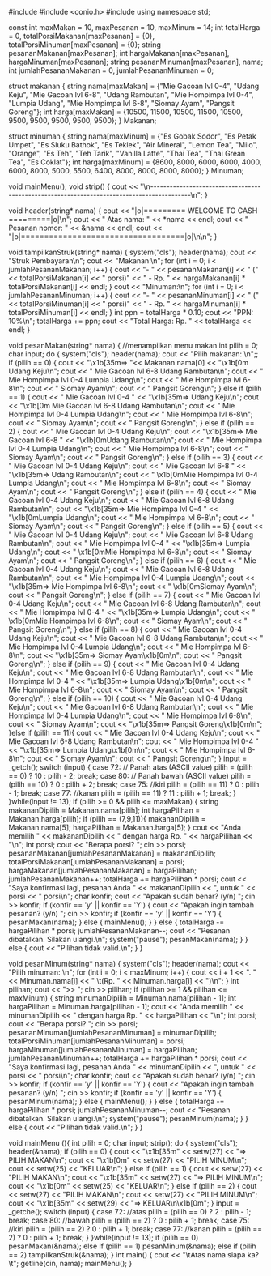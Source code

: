 #include <iostream>
#include <conio.h>
#include <iomanip>
using namespace std;

const int maxMakan = 10, maxPesanan = 10, maxMinum = 14;
int totalHarga = 0, totalPorsiMakanan[maxPesanan] = {0}, totalPorsiMinuman[maxPesanan] = {0};
string pesananMakanan[maxPesanan];
int hargaMakanan[maxPesanan], hargaMinuman[maxPesanan];
string pesananMinuman[maxPesanan], nama;
int jumlahPesananMakanan = 0, jumlahPesananMinuman = 0;

struct makanan {
    string nama[maxMakan] = {"Mie Gacoan lvl 0-4", "Udang Keju", "Mie Gacoan lvl 6-8", "Udang Rambutan", "Mie Hompimpa lvl 0-4", "Lumpia Udang", "Mie Hompimpa lvl 6-8", "Siomay Ayam", "Pangsit Goreng"};
    int harga[maxMakan] = {10500, 11500, 10500, 11500, 10500, 9500, 9500, 9500, 9500, 9500};
} Makanan;

struct minuman {
    string nama[maxMinum] = {"Es Gobak Sodor", "Es Petak Umpet", "Es Sluku Bathok", "Es Teklek", "Air Mineral", "Lemon Tea", "Milo", "Orange", "Es Teh", "Teh Tarik", "Vanilla Latte", "Thai Tea", "Thai Grean Tea", "Es Coklat"};
    int harga[maxMinum] = {8600, 8000, 6000, 6000, 4000, 6000, 8000, 5000, 5500, 6400, 8000, 8000, 8000, 8000};
} Minuman;

void mainMenu();
void strip() {
    cout << "\n------------------------------------------------------------------------------------------\n";
}
      
void header(string* nama) {
	cout << "|o|========= WELCOME TO CASH =========|o|\n";
    cout << "    Atas nama: " << *nama << endl;
    cout << "    Pesanan nomor: " << &nama << endl;
    cout << "|o|===================================|o|\n\n";
}

void tampilkanStruk(string* nama) {
    system("cls");
    header(nama);
    cout << "Struk Pembayaran\n";
    cout << "Makanan:\n";
    for (int i = 0; i < jumlahPesananMakanan; i++) {
        cout << "- " << pesananMakanan[i] << " (" << totalPorsiMakanan[i] << " porsi)" << " - Rp. " << hargaMakanan[i] * totalPorsiMakanan[i] << endl;
    }
    cout << "Minuman:\n";
    for (int i = 0; i < jumlahPesananMinuman; i++) {
        cout << "- " << pesananMinuman[i] << " (" << totalPorsiMinuman[i] << " porsi)" << " - Rp. " << hargaMinuman[i] * totalPorsiMinuman[i] << endl;
    }
    int ppn = totalHarga * 0.10;
    cout << "PPN: 10%\n";
    totalHarga += ppn;
    cout << "Total Harga: Rp. " << totalHarga << endl;
}

void pesanMakan(string* nama) {
    //menampilkan menu makan
    int pilih = 0;
	char input;
	do {
		system("cls");
    	header(nama);
    	cout << "Pilih makanan: \n";;
		if (pilih == 0) {
    		cout << "\x1b[35m=> "<< Makanan.nama[0] << "\x1b[0m          Udang Keju\n";
    		cout <<  "   Mie Gacoan lvl 6-8          Udang Rambutan\n";
    		cout <<  "   Mie Hompimpa lvl 0-4        Lumpia Udang\n";
    		cout <<  "   Mie Hompimpa lvl 6-8\n";
    		cout <<  "   Siomay Ayam\n";
    		cout <<  "   Pangsit Goreng\n";
		} else if (pilih == 1) {
			cout <<  "   Mie Gacoan lvl 0-4      " << "\x1b[35m=>  Udang Keju\n";
    		cout <<  "\x1b[0m   Mie Gacoan lvl 6-8          Udang Rambutan\n";
    		cout <<  "   Mie Hompimpa lvl 0-4        Lumpia Udang\n";
    		cout <<  "   Mie Hompimpa lvl 6-8\n";
    		cout <<  "   Siomay Ayam\n";
    		cout <<  "   Pangsit Goreng\n";
		} else if (pilih == 2) {
			cout <<  "   Mie Gacoan lvl 0-4          Udang Keju\n";
    		cout <<  "\x1b[35m=> Mie Gacoan lvl 6-8          " << "\x1b[0mUdang Rambutan\n";
    		cout <<  "   Mie Hompimpa lvl 0-4        Lumpia Udang\n";
    		cout <<  "   Mie Hompimpa lvl 6-8\n";
    		cout <<  "   Siomay Ayam\n";
    		cout <<  "   Pangsit Goreng\n";
		} else if (pilih == 3) {
			cout <<  "   Mie Gacoan lvl 0-4          Udang Keju\n";
    		cout <<  "   Mie Gacoan lvl 6-8      " << "\x1b[35m=>  Udang Rambutan\n";
    		cout <<  "   \x1b[0mMie Hompimpa lvl 0-4        Lumpia Udang\n";
    		cout <<  "   Mie Hompimpa lvl 6-8\n";
    		cout <<  "   Siomay Ayam\n";
    		cout <<  "   Pangsit Goreng\n";
		} else if (pilih == 4) {
			cout <<  "   Mie Gacoan lvl 0-4          Udang Keju\n";
    		cout <<  "   Mie Gacoan lvl 6-8          Udang Rambutan\n";
    		cout <<  "\x1b[35m=> Mie Hompimpa lvl 0-4        " << "\x1b[0mLumpia Udang\n";
    		cout <<  "   Mie Hompimpa lvl 6-8\n";
    		cout <<  "   Siomay Ayam\n";
    		cout <<  "   Pangsit Goreng\n";
		} else if (pilih == 5) {
			cout <<  "   Mie Gacoan lvl 0-4          Udang Keju\n";
    		cout <<  "   Mie Gacoan lvl 6-8          Udang Rambutan\n";
    		cout <<  "   Mie Hompimpa lvl 0-4    " << "\x1b[35m=>  Lumpia Udang\n";
    		cout <<  "   \x1b[0mMie Hompimpa lvl 6-8\n";
    		cout <<  "   Siomay Ayam\n";
    		cout <<  "   Pangsit Goreng\n";
		} else if (pilih == 6) {
			cout <<  "   Mie Gacoan lvl 0-4          Udang Keju\n";
    		cout <<  "   Mie Gacoan lvl 6-8          Udang Rambutan\n";
    		cout <<  "   Mie Hompimpa lvl 0-4        Lumpia Udang\n";
    		cout <<  "\x1b[35m=> Mie Hompimpa lvl 6-8\n";
    		cout <<  "   \x1b[0mSiomay Ayam\n";
    		cout <<  "   Pangsit Goreng\n";
		} else if (pilih == 7) {
			cout <<  "   Mie Gacoan lvl 0-4          Udang Keju\n";
    		cout <<  "   Mie Gacoan lvl 6-8          Udang Rambutan\n";
    		cout <<  "   Mie Hompimpa lvl 0-4    " << "\x1b[35m=>  Lumpia Udang\n";
    		cout <<  "   \x1b[0mMie Hompimpa lvl 6-8\n";
    		cout <<  "   Siomay Ayam\n";
    		cout <<  "   Pangsit Goreng\n";
		} else if (pilih == 8) {
			cout <<  "   Mie Gacoan lvl 0-4          Udang Keju\n";
    		cout <<  "   Mie Gacoan lvl 6-8          Udang Rambutan\n";
    		cout <<  "   Mie Hompimpa lvl 0-4        Lumpia Udang\n";
    		cout <<  "   Mie Hompimpa lvl 6-8\n";
    		cout <<  "\x1b[35m=> Siomay Ayam\x1b[0m\n";
    		cout <<  "   Pangsit Goreng\n";
		} else if (pilih == 9) {
			cout <<  "   Mie Gacoan lvl 0-4          Udang Keju\n";
    		cout <<  "   Mie Gacoan lvl 6-8          Udang Rambutan\n";
    		cout <<  "   Mie Hompimpa lvl 0-4    " << "\x1b[35m=>  Lumpia Udang\x1b[0m\n";
    		cout <<  "   Mie Hompimpa lvl 6-8\n";
    		cout <<  "   Siomay Ayam\n";
    		cout <<  "   Pangsit Goreng\n";
		} else if (pilih == 10) {
			cout <<  "   Mie Gacoan lvl 0-4          Udang Keju\n";
    		cout <<  "   Mie Gacoan lvl 6-8          Udang Rambutan\n";
    		cout <<  "   Mie Hompimpa lvl 0-4        Lumpia Udang\n";
    		cout <<  "   Mie Hompimpa lvl 6-8\n";
    		cout <<  "   Siomay Ayam\n";
    		cout <<  "\x1b[35m=> Pangsit Goreng\x1b[0m\n";
	    }else if (pilih == 11){
	    	cout <<  "   Mie Gacoan lvl 0-4          Udang Keju\n";
    		cout <<  "   Mie Gacoan lvl 6-8          Udang Rambutan\n";
    		cout <<  "   Mie Hompimpa lvl 0-4    " << "\x1b[35m=>  Lumpia Udang\x1b[0m\n";
    		cout <<  "   Mie Hompimpa lvl 6-8\n";
    		cout <<  "   Siomay Ayam\n";
    		cout <<  "   Pangsit Goreng\n";
		}
		input = _getch();
		switch (input) {
			case 72: // Panah atas (ASCII value)
		    	pilih = (pilih == 0) ? 10 : pilih - 2;
	    		break;
			case 80: // Panah bawah (ASCII value)
			    pilih = (pilih == 10) ? 0 : pilih + 2;
			    break;
			    case 75: //kiri
				pilih = (pilih == 11) ? 0 : pilih - 1;
			    break;
			case 77: //kanan
				pilih = (pilih == 11) ? 11 : pilih + 1;
			    break;
		}
	}while(input != 13);
    if (pilih >= 0 && pilih <= maxMakan) {
        string makananDipilih = Makanan.nama[pilih];
        int hargaPilihan = Makanan.harga[pilih];
    	if (pilih == (7,9,11)){
    		makananDipilih = Makanan.nama[5];
    		hargaPilihan = Makanan.harga[5];
		}
        cout << "Anda memilih " << makananDipilih << " dengan harga Rp. " << hargaPilihan << "\n";
        int porsi;
        cout << "Berapa porsi? "; cin >> porsi;
        pesananMakanan[jumlahPesananMakanan] = makananDipilih;
        totalPorsiMakanan[jumlahPesananMakanan] = porsi;
        hargaMakanan[jumlahPesananMakanan] = hargaPilihan;
        jumlahPesananMakanan++;
        totalHarga += hargaPilihan * porsi;
        cout << "Saya konfirmasi lagi, pesanan Anda " << makananDipilih << ", untuk " << porsi << " porsi\n";
        char konfir;
        cout << "Apakah sudah benar? (y/n) "; cin >> konfir;
        if (konfir == 'y' || konfir == 'Y') {
            cout << "Apakah ingin tambah pesanan? (y/n) "; cin >> konfir;
            if (konfir == 'y' || konfir == 'Y') {
                pesanMakan(nama);
            } else {
                mainMenu();
            }
        } else {
            totalHarga -= hargaPilihan * porsi;
            jumlahPesananMakanan--;
            cout << "Pesanan dibatalkan. Silakan ulangi.\n";
            system("pause");
            pesanMakan(nama);
        }
    } else {
        cout << "Pilihan tidak valid.\n";
    }
}

void pesanMinum(string* nama) {
    system("cls");
    header(nama);
    cout << "Pilih minuman: \n";
    for (int i = 0; i < maxMinum; i++) {
        cout << i + 1 << ". " << Minuman.nama[i] << " \t(Rp. " << Minuman.harga[i] << ")\n";
    }
    int pilihan;
    cout << ">> "; cin >> pilihan;
    if (pilihan >= 1 && pilihan <= maxMinum) {
        string minumanDipilih = Minuman.nama[pilihan - 1];
        int hargaPilihan = Minuman.harga[pilihan - 1];
        cout << "Anda memilih " << minumanDipilih << " dengan harga Rp. " << hargaPilihan << "\n";
        int porsi;
        cout << "Berapa porsi? "; cin >> porsi;
        pesananMinuman[jumlahPesananMinuman] = minumanDipilih;
        totalPorsiMinuman[jumlahPesananMinuman] = porsi;
        hargaMinuman[jumlahPesananMinuman] = hargaPilihan;
        jumlahPesananMinuman++;
        totalHarga += hargaPilihan * porsi;
        cout << "Saya konfirmasi lagi, pesanan Anda " << minumanDipilih << ", untuk " << porsi << " porsi\n";
        char konfir;
        cout << "Apakah sudah benar? (y/n) "; cin >> konfir;
        if (konfir == 'y' || konfir == 'Y') {
            cout << "Apakah ingin tambah pesanan? (y/n) "; cin >> konfir;
            if (konfir == 'y' || konfir == 'Y') {
                pesanMinum(nama);
            } else {
                mainMenu();
            }
        } else {
            totalHarga -= hargaPilihan * porsi;
            jumlahPesananMinuman--;
            cout << "Pesanan dibatalkan. Silakan ulangi.\n";
            system("pause");
            pesanMinum(nama);
        }
    } else {
        cout << "Pilihan tidak valid.\n";
    }
}

void mainMenu (){
	int pilih = 0;
	char input;
	strip();
	do {
		system("cls");
		header(&nama);
		if (pilih == 0) {
    		cout <<  "\x1b[35m" << setw(27) << "=> PILIH MAKAN\n";
    		cout <<  "\x1b[0m" <<  setw(27) << "PILIH MINUM\n";
    		cout <<  setw(25) << "KELUAR\n";
		} else if (pilih == 1) {
			cout << setw(27) << "PILIH MAKAN\n";
	    	cout << "\x1b[35m" << setw(27) << "=> PILIH MINUM\n";
	    	cout << "\x1b[0m"  << setw(25) << "KELUAR\n";
		} else if (pilih == 2) {
			cout << setw(27) << "PILIH MAKAN\n";
			cout << setw(27) << "PILIH MINUM\n";
	    	cout << "\x1b[35m" << setw(29) << "=>    KELUAR\n\x1b[0m";
	    }
		input = _getche();
		switch (input) {
			case 72: //atas
		    	pilih = (pilih == 0) ? 2 : pilih - 1;
	    		break;
			case 80: //bawah
			    pilih = (pilih == 2) ? 0 : pilih + 1;
			    break;
			case 75: //kiri
				pilih = (pilih == 2) ? 0 : pilih + 1;
			    break;
			case 77: //kanan
				pilih = (pilih == 2) ? 0 : pilih + 1;
			    break;
		}
	}while(input != 13);
	if (pilih == 0) pesanMakan(&nama); 
    else if (pilih == 1) pesanMinum(&nama); 
    else if (pilih == 2) tampilkanStruk(&nama);
}
int main() {
    cout << "\tAtas nama siapa ka?\t"; getline(cin, nama);
    mainMenu();
}
